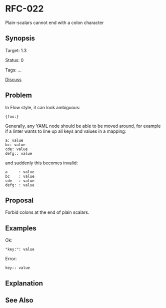 RFC-022
=======

Plain-scalars cannot end with a colon character

## Synopsis

Target: 1.3

Status: 0

Tags: ...

[Discuss](../../issues/0)

## Problem

In Flow style, it can look ambiguous:
```
{foo:}
```

Generally, any YAML node should be able to be moved around, for example
if a linter wants to line up all keys and values in a mapping:

```
a: value
bc: value
cde: value
defg:: value
```

and suddenly this becomes invalid:

```
a     : value
bc    : value
cde   : value
defg: : value
```

## Proposal

Forbid colons at the end of plain scalars.

## Examples


Ok:
```
"key:": value
```

Error:
```
key:: value
```

## Explanation

## See Also

